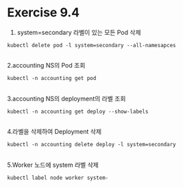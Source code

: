 # Exercise 9.4


1. system=secondary 라벨이 있는 모든 Pod 삭제
```
kubectl delete pod -l system=secondary --all-namesapces
```

##

2.accounting NS의 Pod 조회
```
kubectl -n accounting get pod
```

##

3.accounting NS의 deployment의 라벨 조회
```
kubectl -n accounting get deploy --show-labels
```

##

4.라벨을 삭제하여 Deployment 삭제
```
kubectl -n accounting delete deploy -l system=secondary
```

##

5.Worker 노드에 system 라벨 삭제
```
kubectl label node worker system-
```
